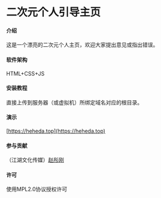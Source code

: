 # 二次元个人引导主页

#### 介绍
这是一个漂亮的二次元个人主页，欢迎大家提出意见或指出错误。

#### 软件架构
HTML+CSS+JS


#### 安装教程

直接上传到服务器（或虚拟机）所绑定域名对应的根目录。

#### 演示

[https://heheda.top](https://heheda.top)

#### 参与贡献

（江湖文化传媒）[赵彤刚](https://blog.heheda.top)

#### 许可

使用MPL2.0协议授权许可